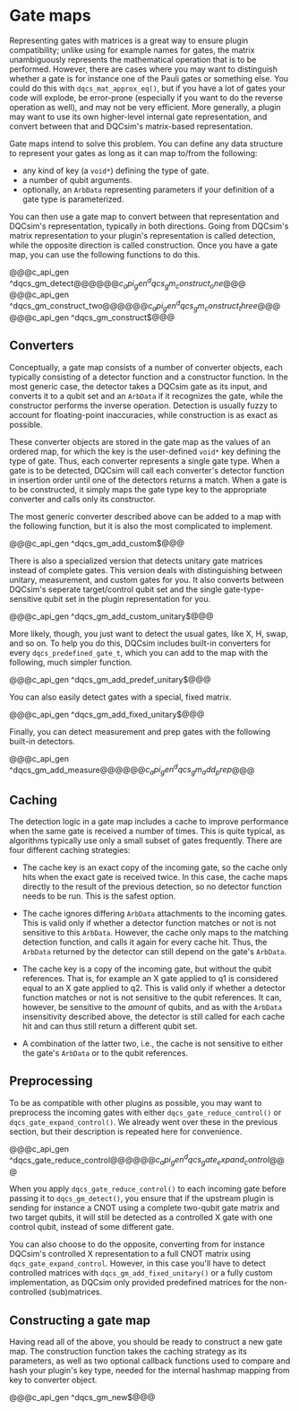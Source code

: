 # Gate maps

Representing gates with matrices is a great way to ensure plugin compatibility;
unlike using for example names for gates, the matrix unambiguously represents
the mathematical operation that is to be performed. However, there are cases
where you may want to distinguish whether a gate is for instance one of the
Pauli gates or something else. You could do this with `dqcs_mat_approx_eq()`,
but if you have a lot of gates your code will explode, be error-prone
(especially if you want to do the reverse operation as well), and may not be
very efficient. More generally, a plugin may want to use its own higher-level
internal gate representation, and convert between that and DQCsim's
matrix-based representation.

Gate maps intend to solve this problem. You can define any data structure to
represent your gates as long as it can map to/from the following:

 - any kind of key (a `void*`) defining the type of gate.
 - a number of qubit arguments.
 - optionally, an `ArbData` representing parameters if your definition of a
   gate type is parameterized.

You can then use a gate map to convert between that representation and DQCsim's
representation, typically in both directions. Going from DQCsim's matrix
representation to your plugin's representation is called detection, while the
opposite direction is called construction. Once you have a gate map, you can
use the following functions to do this.

@@@c_api_gen ^dqcs_gm_detect$@@@
@@@c_api_gen ^dqcs_gm_construct_one$@@@
@@@c_api_gen ^dqcs_gm_construct_two$@@@
@@@c_api_gen ^dqcs_gm_construct_three$@@@
@@@c_api_gen ^dqcs_gm_construct$@@@

## Converters

Conceptually, a gate map consists of a number of converter objects, each
typically consisting of a detector function and a constructor function.
In the most generic case, the detector takes a DQCsim gate as its input, and
converts it to a qubit set and an `ArbData` if it recognizes the gate, while
the constructor performs the inverse operation. Detection is usually fuzzy to
account for floating-point inaccuracies, while construction is as exact as
possible.

These converter objects are stored in the gate map as the values of an ordered
map, for which the key is the user-defined `void*` key defining the type of
gate. Thus, each converter represents a single gate type. When a gate is to be
detected, DQCsim will call each converter's detector function in insertion
order until one of the detectors returns a match. When a gate is to be
constructed, it simply maps the gate type key to the appropriate converter and
calls only its constructor.

The most generic converter described above can be added to a map with the
following function, but it is also the most complicated to implement.

@@@c_api_gen ^dqcs_gm_add_custom$@@@

There is also a specialized version that detects unitary gate matrices instead
of complete gates. This version deals with distinguishing between unitary,
measurement, and custom gates for you. It also converts between DQCsim's
seperate target/control qubit set and the single gate-type-sensitive qubit set
in the plugin representation for you.

@@@c_api_gen ^dqcs_gm_add_custom_unitary$@@@

More likely, though, you just want to detect the usual gates, like X, H, swap,
and so on. To help you do this, DQCsim includes built-in converters for every
`dqcs_predefined_gate_t`, which you can add to the map with the following,
much simpler function.

@@@c_api_gen ^dqcs_gm_add_predef_unitary$@@@

You can also easily detect gates with a special, fixed matrix.

@@@c_api_gen ^dqcs_gm_add_fixed_unitary$@@@

Finally, you can detect measurement and prep gates with the following built-in
detectors.

@@@c_api_gen ^dqcs_gm_add_measure$@@@
@@@c_api_gen ^dqcs_gm_add_prep$@@@

## Caching

The detection logic in a gate map includes a cache to improve performance
when the same gate is received a number of times. This is quite typical, as
algorithms typically use only a small subset of gates frequently. There are
four different caching strategies:

 - The cache key is an exact copy of the incoming gate, so the cache only hits
   when the exact gate is received twice. In this case, the cache maps directly
   to the result of the previous detection, so no detector function needs to be
   run. This is the safest option.

 - The cache ignores differing `ArbData` attachments to the incoming gates.
   This is valid only if whether a detector function matches or not is not
   sensitive to this `ArbData`. However, the cache only maps to the matching
   detection function, and calls it again for every cache hit. Thus, the
   `ArbData` returned by the detector can still depend on the gate's `ArbData`.

 - The cache key is a copy of the incoming gate, but without the qubit
   references. That is, for example an X gate applied to q1 is considered equal
   to an X gate applied to q2. This is valid only if whether a detector
   function matches or not is not sensitive to the qubit references. It can,
   however, be sensitive to the *amount* of qubits, and as with the `ArbData`
   insensitivity described above, the detector is still called for each cache
   hit and can thus still return a different qubit set.

 - A combination of the latter two, i.e., the cache is not sensitive to either
   the gate's `ArbData` or to the qubit references.

## Preprocessing

To be as compatible with other plugins as possible, you may want to preprocess
the incoming gates with either `dqcs_gate_reduce_control()` or
`dqcs_gate_expand_control()`. We already went over these in the previous
section, but their description is repeated here for convenience.

@@@c_api_gen ^dqcs_gate_reduce_control$@@@
@@@c_api_gen ^dqcs_gate_expand_control$@@@

When you apply `dqcs_gate_reduce_control()` to each incoming gate before
passing it to `dqcs_gm_detect()`, you ensure that if the upstream plugin is
sending for instance a CNOT using a complete two-qubit gate matrix and two
target qubits, it will still be detected as a controlled X gate with one
control qubit, instead of some different gate.

You can also choose to do the opposite, converting from for instance DQCsim's
controlled X representation to a full CNOT matrix using
`dqcs_gate_expand_control`. However, in this case you'll have to detect
controlled matrices with `dqcs_gm_add_fixed_unitary()` or a fully custom
implementation, as DQCsim only provided predefined matrices for the
non-controlled (sub)matrices.

## Constructing a gate map

Having read all of the above, you should be ready to construct a new gate map.
The construction function takes the caching strategy as its parameters, as well
as two optional callback functions used to compare and hash your plugin's key
type, needed for the internal hashmap mapping from key to converter object.

@@@c_api_gen ^dqcs_gm_new$@@@
